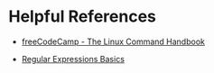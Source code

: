 # Helpful References

* [freeCodeCamp - The Linux Command Handbook](https://www.freecodecamp.org/news/the-linux-commands-handbook "freeCodeCamp - The Linux Command Handbook")

- [Regular Expressions Basics](./regular-expressions-basics.md "Regular Expressions Basics")
